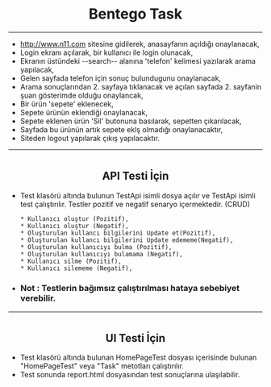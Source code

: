 # <h1 align="center">  Bentego Task

---

* http://www.n11.com sitesine gidilerek, anasayfanın açıldığı onaylanacak,
* Login ekranı açılarak, bir kullanıcı ile login olunacak,
* Ekranın üstündeki --search-- alanına 'telefon' kelimesi yazılarak arama yapılacak, 
* Gelen sayfada telefon için sonuç bulundugunu onaylanacak, 
* Arama sonuçlarından 2. sayfaya tıklanacak ve açılan sayfada 2. sayfanin şuan gösterimde olduğu onaylancak,
* Bir ürün 'sepete' eklenecek, 
* Sepete ürünün eklendiği onaylanacak,
* Sepete eklenen ürün 'Sil' butonuna basılarak, sepetten çıkarılacak,
* Sayfada bu ürünün artık sepete eklş olmadığı onaylanacaktır,
* Siteden logout yapılarak çıkış yapılacaktır.


---

# <h2 align="center"> API Testi İçin 

* Test klasörü altında bulunun TestApi isimli dosya açılır ve TestApi isimli test çalıştırılır. Testler pozitif ve negatif senaryo içermektedir. (CRUD)
      
      * Kullanıcı oluştur (Pozitif),
      * Kullanıcı oluştur (Negatif),
      * Oluşturulan kullancı bilgilerini Update et(Pozitif),
      * Oluşturulan kullancı bilgilerini Update edememe(Negatif),
      * Oluşturulan kullanıcıyı bulma (Pozitif),
      * Oluşturulan kullanıcıyı bulamama (Negatif),
      * Kullanıcı silme (Pozitif),
      * Kullanıcı silememe (Negatif),
      
* <h3> Not : Testlerin bağımsız çalıştırılması hataya sebebiyet verebilir.

-----

# <h2 align="center"> UI Testi İçin

* Test klasörü altında bulunan HomePageTest dosyası içerisinde bulunan "HomePageTest" veya "Task" metotları çalıştırılır.
* Test sonunda report.html dosyasından test sonuçlarına ulaşılabilir. 





